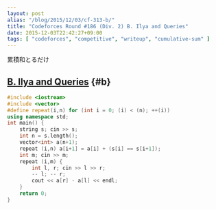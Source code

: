 ```yaml
---
layout: post
alias: "/blog/2015/12/03/cf-313-b/"
title: "Codeforces Round #186 (Div. 2) B. Ilya and Queries"
date: 2015-12-03T22:42:27+09:00
tags: [ "codeforces", "competitive", "writeup", "cumulative-sum" ]
---
```


累積和とるだけ

## [B. Ilya and Queries](http://codeforces.com/contest/313/problem/B) {#b}

``` c++
#include <iostream>
#include <vector>
#define repeat(i,n) for (int i = 0; (i) < (n); ++(i))
using namespace std;
int main() {
    string s; cin >> s;
    int n = s.length();
    vector<int> a(n+1);
    repeat (i,n) a[i+1] = a[i] + (s[i] == s[i+1]);
    int m; cin >> m;
    repeat (i,m) {
        int l, r; cin >> l >> r;
        -- l; -- r;
        cout << a[r] - a[l] << endl;
    }
    return 0;
}
```
